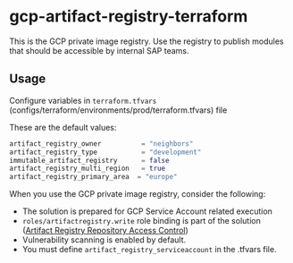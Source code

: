# gcp-artifact-registry-terraform

This is the GCP private image registry. Use the registry to publish modules that should be accessible by internal SAP teams.

## Usage

Configure variables in `terraform.tfvars` (configs/terraform/environments/prod/terraform.tfvars) file

These are the default values:

```terraform
artifact_registry_owner          = "neighbors"
artifact_registry_type           = "development"
immutable_artifact_registry      = false
artifact_registry_multi_region   = true
artifact_registry_primary_area  = "europe"
```

When you use the GCP private image registry, consider the following: 

- The solution is prepared for GCP Service Account related execution
- `roles/artifactregistry.write` role binding is part of the solution ([Artifact Registry Repository Access Control](https://cloud.google.com/artifact-registry/docs/access-control))
- Vulnerability scanning is enabled by default.
- You must define `artifact_registry_serviceaccount` in the .tfvars file.
